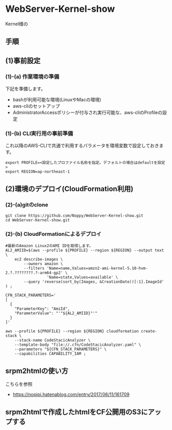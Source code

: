 # WebServer-Kernel-show
Kernel様の



## 手順
## (1)事前設定
### (1)-(a) 作業環境の準備
下記を準備します。
* bashが利用可能な環境(LinuxやMacの環境)
* aws-cliのセットアップ
* AdministratorAccessポリシーが付与され実行可能な、aws-cliのProfileの設定
### (1)-(b) CLI実行用の事前準備
これ以降のAWS-CLIで共通で利用するパラメータを環境変数で設定しておきます。
```shell
export PROFILE=<設定したプロファイル名称を指定。デフォルトの場合はdefaultを設定>
export REGION=ap-northeast-1
```
## (2)環境のデプロイ(CloudFormation利用)
### (2)-(a)gitのclone
```shell
git clone https://github.com/Noppy/WebServer-Kernel-show.git
cd WebServer-Kernel-show.git
```

### (2)-(b) CloudFormationによるデプロイ
```shell
#最新のAmazon Linux2のAMI IDを取得します。
AL2_AMIID=$(aws --profile ${PROFILE} --region ${REGION} --output text \
    ec2 describe-images \
        --owners amazon \
        --filters 'Name=name,Values=amzn2-ami-kernel-5.10-hvm-2.?.????????.?-arm64-gp2' \
                  'Name=state,Values=available' \
        --query 'reverse(sort_by(Images, &CreationDate))[:1].ImageId' ) ;

CFN_STACK_PARAMETERS='
[
  {
    "ParameterKey": "AmiId",
    "ParameterValue": "'"${AL2_AMIID}"'"
  }
]'

aws --profile ${PROFILE} --region ${REGION} cloudformation create-stack \
    --stack-name CodeStacicAnalyzer \
    --template-body "file://.cfn/CodeStacicAnalyzer.yaml" \
    --parameters "${CFN_STACK_PARAMETERS}" \
    --capabilities CAPABILITY_IAM ;
```

## srpm2htmlの使い方
こちらを参照
- https://nopipi.hatenablog.com/entry/2017/06/11/161709

## srpm2htmlで作成したhtmlをCF公開用のS3にアップする
